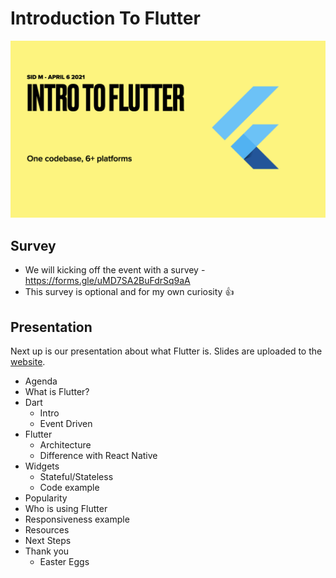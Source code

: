 # Introduction To Flutter
![alt Intro Image](Flutter%20Vancouver%20April%202021%20-%201.001.png)

## Survey

- We will kicking off the event with a survey - https://forms.gle/uMD7SA2BuFdrSq9aA
- This survey is optional and for my own curiosity 👍

## Presentation

Next up is our presentation about what Flutter is. Slides are uploaded to the [website](https://awesome-hoover-a04460.netlify.app).
- Agenda
- What is Flutter?
- Dart
  - Intro
  - Event Driven
- Flutter
  - Architecture
  - Difference with React Native
- Widgets
  - Stateful/Stateless
  - Code example
- Popularity
- Who is using Flutter
- Responsiveness example
- Resources
- Next Steps
- Thank you
  - Easter Eggs
